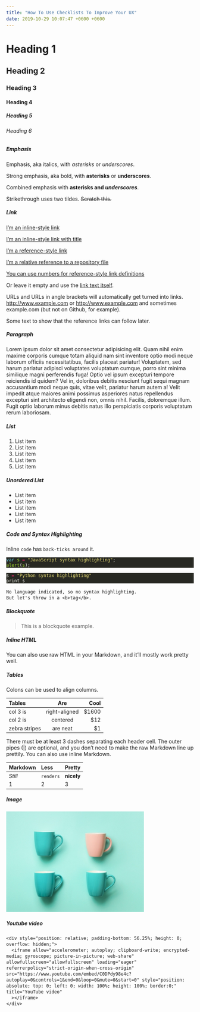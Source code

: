 ```yaml
---
title: "How To Use Checklists To Improve Your UX"
date: 2019-10-29 10:07:47 +0600 +0600
---
```


<h1 id="heading-1">Heading 1</h1>
<h2 id="heading-2">Heading 2</h2>
<h3 id="heading-3">Heading 3</h3>
<h4 id="heading-4">Heading 4</h4>
<h5 id="heading-5">Heading 5</h5>
<h6 id="heading-6">Heading 6</h6>
<!-- raw HTML omitted -->
<h5 id="emphasis">Emphasis</h5>
<p>Emphasis, aka italics, with <em>asterisks</em> or <em>underscores</em>.</p>
<p>Strong emphasis, aka bold, with <strong>asterisks</strong> or <strong>underscores</strong>.</p>
<p>Combined emphasis with <strong>asterisks and <em>underscores</em></strong>.</p>
<p>Strikethrough uses two tildes. <del>Scratch this.</del></p>
<!-- raw HTML omitted -->
<h5 id="link">Link</h5>
<p><a href="https://www.google.com">I&rsquo;m an inline-style link</a></p>
<p><a href="https://www.google.com" title="Google's Homepage">I&rsquo;m an inline-style link with title</a></p>
<p><a href="https://www.mozilla.org">I&rsquo;m a reference-style link</a></p>
<p><a href="../blob/master/LICENSE">I&rsquo;m a relative reference to a repository file</a></p>
<p><a href="http://slashdot.org">You can use numbers for reference-style link definitions</a></p>
<p>Or leave it empty and use the <a href="http://www.reddit.com">link text itself</a>.</p>
<p>URLs and URLs in angle brackets will automatically get turned into links.
<a href="http://www.example.com">http://www.example.com</a> or <a href="http://www.example.com">http://www.example.com</a> and sometimes
example.com (but not on Github, for example).</p>
<p>Some text to show that the reference links can follow later.</p>
<!-- raw HTML omitted -->
<h5 id="paragraph">Paragraph</h5>
<p>Lorem ipsum dolor sit amet consectetur adipisicing elit. Quam nihil enim maxime corporis cumque totam aliquid nam sint inventore optio modi neque laborum officiis necessitatibus, facilis placeat pariatur! Voluptatem, sed harum pariatur adipisci voluptates voluptatum cumque, porro sint minima similique magni perferendis fuga! Optio vel ipsum excepturi tempore reiciendis id quidem? Vel in, doloribus debitis nesciunt fugit sequi magnam accusantium modi neque quis, vitae velit, pariatur harum autem a! Velit impedit atque maiores animi possimus asperiores natus repellendus excepturi sint architecto eligendi non, omnis nihil. Facilis, doloremque illum. Fugit optio laborum minus debitis natus illo perspiciatis corporis voluptatum rerum laboriosam.</p>
<!-- raw HTML omitted -->
<h5 id="list">List</h5>
<ol>
<li>List item</li>
<li>List item</li>
<li>List item</li>
<li>List item</li>
<li>List item</li>
</ol>
<h5 id="unordered-list">Unordered List</h5>
<ul>
<li>List item</li>
<li>List item</li>
<li>List item</li>
<li>List item</li>
<li>List item</li>
</ul>
<!-- raw HTML omitted -->
<h5 id="code-and-syntax-highlighting">Code and Syntax Highlighting</h5>
<p>Inline <code>code</code> has <code>back-ticks around</code> it.</p>
<div class="highlight"><pre tabindex="0" style="color:#f8f8f2;background-color:#272822;-moz-tab-size:4;-o-tab-size:4;tab-size:4;"><code class="language-javascript" data-lang="javascript"><span style="display:flex;"><span><span style="color:#66d9ef">var</span> <span style="color:#a6e22e">s</span> <span style="color:#f92672">=</span> <span style="color:#e6db74">&#34;JavaScript syntax highlighting&#34;</span>;
</span></span><span style="display:flex;"><span><span style="color:#a6e22e">alert</span>(<span style="color:#a6e22e">s</span>);
</span></span></code></pre></div><div class="highlight"><pre tabindex="0" style="color:#f8f8f2;background-color:#272822;-moz-tab-size:4;-o-tab-size:4;tab-size:4;"><code class="language-python" data-lang="python"><span style="display:flex;"><span>s <span style="color:#f92672">=</span> <span style="color:#e6db74">&#34;Python syntax highlighting&#34;</span>
</span></span><span style="display:flex;"><span>print s
</span></span></code></pre></div><pre tabindex="0"><code>No language indicated, so no syntax highlighting. 
But let&#39;s throw in a &lt;b&gt;tag&lt;/b&gt;.
</code></pre><!-- raw HTML omitted -->
<h5 id="blockquote">Blockquote</h5>
<blockquote>
<p>This is a blockquote example.</p>
</blockquote>
<!-- raw HTML omitted -->
<h5 id="inline-html">Inline HTML</h5>
<p>You can also use raw HTML in your Markdown, and it&rsquo;ll mostly work pretty well.</p>
<!-- raw HTML omitted -->
<!-- raw HTML omitted -->
<!-- raw HTML omitted -->
<h5 id="tables">Tables</h5>
<p>Colons can be used to align columns.</p>
<table>
  <thead>
      <tr>
          <th style="text-align: left">Tables</th>
          <th style="text-align: center">Are</th>
          <th style="text-align: right">Cool</th>
      </tr>
  </thead>
  <tbody>
      <tr>
          <td style="text-align: left">col 3 is</td>
          <td style="text-align: center">right-aligned</td>
          <td style="text-align: right">$1600</td>
      </tr>
      <tr>
          <td style="text-align: left">col 2 is</td>
          <td style="text-align: center">centered</td>
          <td style="text-align: right">$12</td>
      </tr>
      <tr>
          <td style="text-align: left">zebra stripes</td>
          <td style="text-align: center">are neat</td>
          <td style="text-align: right">$1</td>
      </tr>
  </tbody>
</table>
<p>There must be at least 3 dashes separating each header cell.
The outer pipes (|) are optional, and you don&rsquo;t need to make the
raw Markdown line up prettily. You can also use inline Markdown.</p>
<table>
  <thead>
      <tr>
          <th style="text-align: left">Markdown</th>
          <th style="text-align: left">Less</th>
          <th style="text-align: left">Pretty</th>
      </tr>
  </thead>
  <tbody>
      <tr>
          <td style="text-align: left"><em>Still</em></td>
          <td style="text-align: left"><code>renders</code></td>
          <td style="text-align: left"><strong>nicely</strong></td>
      </tr>
      <tr>
          <td style="text-align: left">1</td>
          <td style="text-align: left">2</td>
          <td style="text-align: left">3</td>
      </tr>
  </tbody>
</table>
<!-- raw HTML omitted -->
<h5 id="image">Image</h5>
<p><img src="../../images/post/post-1.jpg" alt="image"></p>
<!-- raw HTML omitted -->
<h5 id="youtube-video">Youtube video</h5>


    
    <div style="position: relative; padding-bottom: 56.25%; height: 0; overflow: hidden;">
      <iframe allow="accelerometer; autoplay; clipboard-write; encrypted-media; gyroscope; picture-in-picture; web-share" allowfullscreen="allowfullscreen" loading="eager" referrerpolicy="strict-origin-when-cross-origin" src="https://www.youtube.com/embed/C0DPdy98e4c?autoplay=0&controls=1&end=0&loop=0&mute=0&start=0" style="position: absolute; top: 0; left: 0; width: 100%; height: 100%; border:0;" title="YouTube video"
      ></iframe>
    </div>


